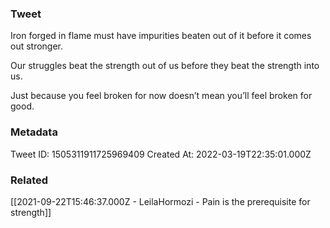 ### Tweet
Iron forged in flame must have impurities beaten out of it before it comes out stronger. 

Our struggles beat the strength out of us before they beat the strength into us.

Just because you feel broken for now doesn’t mean you’ll feel broken for good.

### Metadata
Tweet ID: 1505311911725969409
Created At: 2022-03-19T22:35:01.000Z

### Related
[[2021-09-22T15:46:37.000Z - LeilaHormozi - Pain is the prerequisite for strength]]

